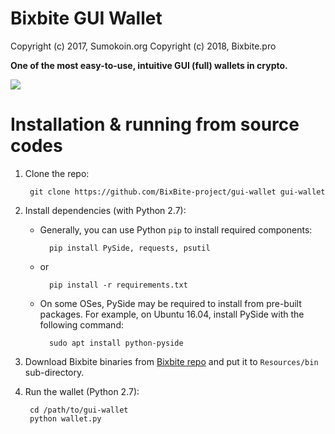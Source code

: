 # Bixbite GUI Wallet

Copyright (c) 2017, Sumokoin.org
Copyright (c) 2018, Bixbite.pro

**One of the most easy-to-use, intuitive GUI (full) wallets in crypto.**

![](https://www.sumokoin.org/images/sumokoin-gui-wallet-v0.0.1-b2.png)


# Installation & running from source codes

1. Clone the repo:
		
		git clone https://github.com/BixBite-project/gui-wallet gui-wallet

2. Install dependencies (with Python 2.7):

	* Generally, you can use Python `pip` to install required components:
		
			pip install PySide, requests, psutil
	
	* or
			
			pip install -r requirements.txt 
	
	* On some OSes, PySide may be required to install from pre-built packages. For example, on Ubuntu 16.04, install PySide with the following command:
			
			sudo apt install python-pyside


3. Download Bixbite binaries from [Bixbite repo](https://github.com/BixBite-project/bixbite) and put it to `Resources/bin` sub-directory.

4. Run the wallet (Python 2.7):
		
		cd /path/to/gui-wallet
		python wallet.py
